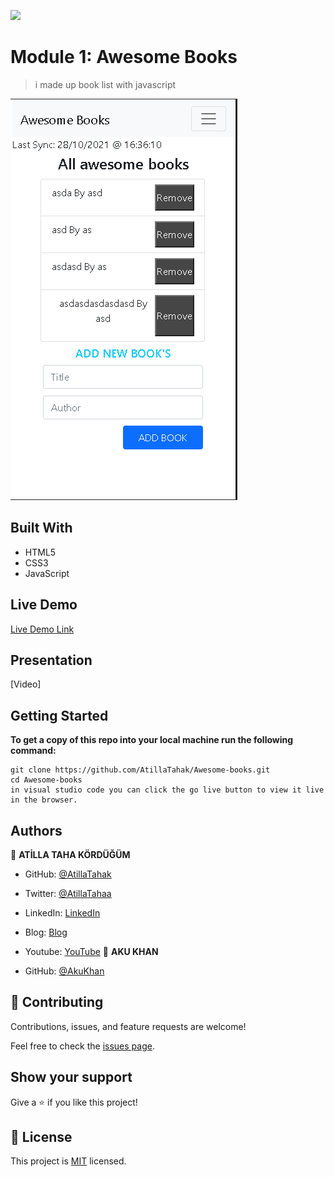 ![](https://img.shields.io/badge/Microverse-blueviolet)

# Module 1: Awesome Books

> i made up book list with javascript 

![screenshot](./app_screenshot.png)


## Built With

- HTML5
- CSS3
- JavaScript

## Live Demo

[Live Demo Link](https://atillatahak.github.io/Awesome-books/)

## Presentation

[Video]


## Getting Started

**To get a copy of this repo into your local machine run the following command:**
```
git clone https://github.com/AtillaTahak/Awesome-books.git
cd Awesome-books
in visual studio code you can click the go live button to view it live in the browser.
```




## Authors

👤 **ATİLLA TAHA KÖRDÜĞÜM**

- GitHub: [@AtillaTahak](https://github.com/AtillaTahak)
- Twitter: [@AtillaTahaa](https://twitter.com/AtillaTahaa)
- LinkedIn: [LinkedIn](https://www.linkedin.com/in/atilla-taha-kördüğüm-a93702186/)
- Blog: [Blog](atillataha.blogspot.com)
- Youtube: [YouTube](https://www.youtube.com/channel/UCmoD0x4Z9vdG2PCsI5p8FYg)
👤 **AKU KHAN**

- GitHub: [@AkuKhan](https://github.com/aakbarkhan)



## 🤝 Contributing

Contributions, issues, and feature requests are welcome!

Feel free to check the [issues page](../../issues/).

## Show your support

Give a ⭐️ if you like this project!


## 📝 License

This project is [MIT](./MIT.md) licensed.
